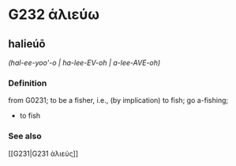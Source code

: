 # G232 ἁλιεύω

## halieúō

_(hal-ee-yoo'-o | ha-lee-EV-oh | a-lee-AVE-oh)_

### Definition

from G0231; to be a fisher, i.e., (by implication) to fish; go a-fishing; 

- to fish

### See also

[[G231|G231 ἁλιεύς]]
